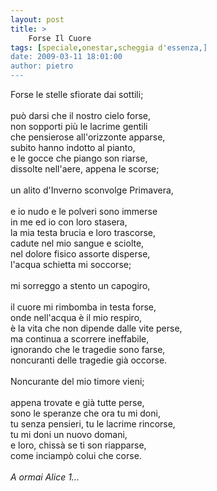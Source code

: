 ```yaml
---
layout: post
title: >
    Forse Il Cuore
tags: [speciale,onestar,scheggia d'essenza,]
date: 2009-03-11 18:01:00
author: pietro
---
```

Forse le stelle sfiorate dai sottili;<br/><br/>può darsi che il nostro cielo forse,<br/>non sopporti più le lacrime gentili<br/>che pensierose all'orizzonte apparse,<br/>subito hanno indotto al pianto,<br/>e le gocce che piango son riarse,<br/>dissolte nell'aere, appena le scorse;<br/><br/>un alito d'Inverno sconvolge Primavera,<br/><br/>e io nudo e le polveri sono immerse<br/>in me ed io con loro stasera,<br/>la mia testa brucia e loro trascorse,<br/>cadute nel mio sangue e sciolte,<br/>nel dolore fisico assorte disperse,<br/>l'acqua schietta mi soccorse;<br/><br/>mi sorreggo a stento un capogiro,<br/><br/>il cuore mi rimbomba in testa forse,<br/>onde nell'acqua è il mio respiro,<br/>è la vita che non dipende dalle vite perse,<br/>ma continua a scorrere ineffabile,<br/>ignorando che le tragedie sono farse,<br/>noncuranti delle tragedie già occorse.<br/><br/>Noncurante del mio timore vieni;<br/><br/>appena trovate e già tutte perse,<br/>sono le speranze che ora tu mi doni,<br/>tu senza pensieri, tu le lacrime rincorse,<br/>tu mi doni un nuovo domani,<br/>e loro, chissà se ti son riapparse,<br/>come inciampò colui che corse.<br/><br/><span style="font-style: italic">A ormai Alice 1...</span>
